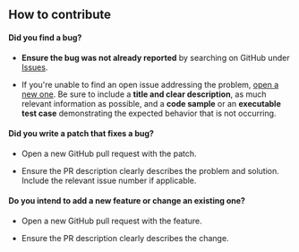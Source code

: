 ## How to contribute

#### **Did you find a bug?**

* **Ensure the bug was not already reported** by searching on GitHub under [Issues](https://github.com/StPfeffer/rusty-roads/issues).

* If you're unable to find an open issue addressing the problem, [open a new one](https://github.com/StPfeffer/rusty-roads/issues/new/choose). Be sure to include a **title and clear description**, as much relevant information as possible, and a **code sample** or an **executable test case** demonstrating the expected behavior that is not occurring.

#### **Did you write a patch that fixes a bug?**

* Open a new GitHub pull request with the patch.

* Ensure the PR description clearly describes the problem and solution. Include the relevant issue number if applicable.

#### **Do you intend to add a new feature or change an existing one?**

* Open a new GitHub pull request with the feature.

* Ensure the PR description clearly describes the change.
